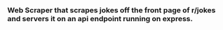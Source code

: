 ### Web Scraper that scrapes jokes off the front page of r/jokes and servers it on an api endpoint running on express.
